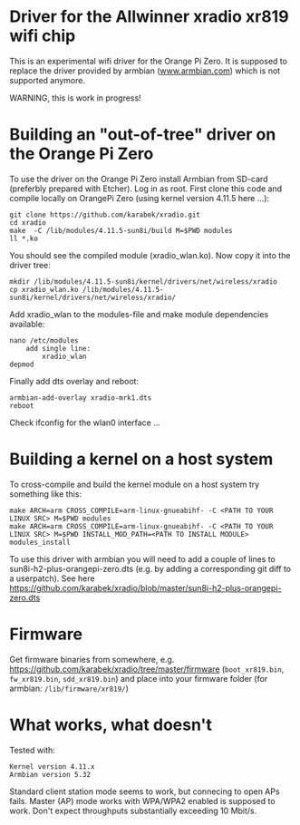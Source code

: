 # Driver for the Allwinner xradio xr819 wifi chip 

This is an experimental wifi driver for the Orange Pi Zero. It is supposed to replace the driver provided by armbian (www.armbian.com) which is not supported anymore.

WARNING, this is work in progress!

# Building an "out-of-tree" driver on the Orange Pi Zero

To use the driver on the Orange Pi Zero install Armbian from SD-card (preferbly prepared with Etcher). Log in as root.
First clone this code and compile locally on OrangePi Zero (using kernel version 4.11.5 here ...):

```
git clone https://github.com/karabek/xradio.git
cd xradio
make  -C /lib/modules/4.11.5-sun8i/build M=$PWD modules
ll *.ko
```

You should see the compiled module (xradio_wlan.ko). Now copy it into the driver tree:

```
mkdir /lib/modules/4.11.5-sun8i/kernel/drivers/net/wireless/xradio
cp xradio_wlan.ko /lib/modules/4.11.5-sun8i/kernel/drivers/net/wireless/xradio/
```

Add xradio_wlan to the modules-file and make module dependencies available:

```
nano /etc/modules
	add single line: 
		xradio_wlan
depmod
```

Finally add dts overlay and reboot:

```
armbian-add-overlay xradio-mrk1.dts
reboot
```

Check ifconfig for the wlan0 interface ...

# Building a kernel on a host system

To cross-compile and build the kernel module on a host system try something like this:

```
make ARCH=arm CROSS_COMPILE=arm-linux-gnueabihf- -C <PATH TO YOUR LINUX SRC> M=$PWD modules
make ARCH=arm CROSS_COMPILE=arm-linux-gnueabihf- -C <PATH TO YOUR LINUX SRC> M=$PWD INSTALL_MOD_PATH=<PATH TO INSTALL MODULE> modules_install
```

To use this driver with armbian you will need to add a couple of lines to sun8i-h2-plus-orangepi-zero.dts (e.g. by adding a corresponding git diff to a userpatch). See here
https://github.com/karabek/xradio/blob/master/sun8i-h2-plus-orangepi-zero.dts

# Firmware

Get firmware binaries from somewhere, e.g. https://github.com/karabek/xradio/tree/master/firmware (`boot_xr819.bin`, `fw_xr819.bin`, `sdd_xr819.bin`) and place into your firmware folder (for armbian: `/lib/firmware/xr819/`)

# What works, what doesn't

Tested with:

	Kernel version 4.11.x
	Armbian version 5.32 

Standard client station mode seems to work, but connecing to open APs fails.
Master (AP) mode works with WPA/WPA2 enabled is supposed to work.
Don't expect throughputs substantially exceeding 10 Mbit/s.
